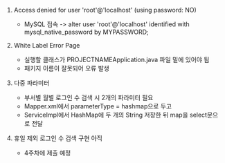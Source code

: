 1. Access denied for user 'root'@'localhost' (using password: NO)
   - MySQL 접속 -> alter user 'root'@'localhost' identified with mysql_native_password by MYPASSWORD;

2. White Label Error Page
   - 실행할 클래스가 PROJECTNAMEApplication.java 파일 밑에 있어야 됨
   - 패키지 이름이 잘못되어 오류 발생

3. 다중 파라미터
   - 부서별 월별 로그인 수 검색 시 2개의 파라미터 필요
   - Mapper.xml에서 parameterType = hashmap으로 두고 
   - ServiceImpl에서 HashMap에 두 개의 String 저장한 뒤 map을 select문으로 전달

4. 휴일 제외 로그인 수 검색 구현 아직
   - 4주차에 제출 예정
